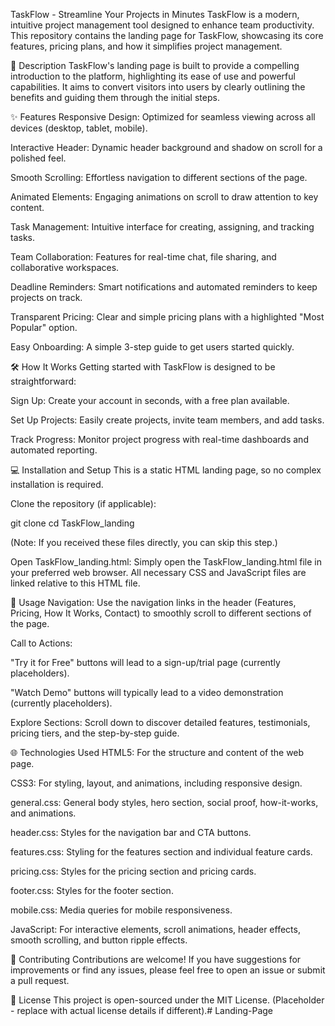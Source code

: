 TaskFlow - Streamline Your Projects in Minutes
TaskFlow is a modern, intuitive project management tool designed to enhance team productivity. This repository contains the landing page for TaskFlow, showcasing its core features, pricing plans, and how it simplifies project management.

🚀 Description
TaskFlow's landing page is built to provide a compelling introduction to the platform, highlighting its ease of use and powerful capabilities. It aims to convert visitors into users by clearly outlining the benefits and guiding them through the initial steps.

✨ Features
Responsive Design: Optimized for seamless viewing across all devices (desktop, tablet, mobile).

Interactive Header: Dynamic header background and shadow on scroll for a polished feel.

Smooth Scrolling: Effortless navigation to different sections of the page.

Animated Elements: Engaging animations on scroll to draw attention to key content.

Task Management: Intuitive interface for creating, assigning, and tracking tasks.

Team Collaboration: Features for real-time chat, file sharing, and collaborative workspaces.

Deadline Reminders: Smart notifications and automated reminders to keep projects on track.

Transparent Pricing: Clear and simple pricing plans with a highlighted "Most Popular" option.

Easy Onboarding: A simple 3-step guide to get users started quickly.

🛠️ How It Works
Getting started with TaskFlow is designed to be straightforward:

Sign Up: Create your account in seconds, with a free plan available.

Set Up Projects: Easily create projects, invite team members, and add tasks.

Track Progress: Monitor project progress with real-time dashboards and automated reporting.

💻 Installation and Setup
This is a static HTML landing page, so no complex installation is required.

Clone the repository (if applicable):

git clone <repository-url>
cd TaskFlow_landing

(Note: If you received these files directly, you can skip this step.)

Open TaskFlow_landing.html:
Simply open the TaskFlow_landing.html file in your preferred web browser. All necessary CSS and JavaScript files are linked relative to this HTML file.

🚀 Usage
Navigation: Use the navigation links in the header (Features, Pricing, How It Works, Contact) to smoothly scroll to different sections of the page.

Call to Actions:

"Try it for Free" buttons will lead to a sign-up/trial page (currently placeholders).

"Watch Demo" buttons will typically lead to a video demonstration (currently placeholders).

Explore Sections: Scroll down to discover detailed features, testimonials, pricing tiers, and the step-by-step guide.

🌐 Technologies Used
HTML5: For the structure and content of the web page.

CSS3: For styling, layout, and animations, including responsive design.

general.css: General body styles, hero section, social proof, how-it-works, and animations.

header.css: Styles for the navigation bar and CTA buttons.

features.css: Styling for the features section and individual feature cards.

pricing.css: Styles for the pricing section and pricing cards.

footer.css: Styles for the footer section.

mobile.css: Media queries for mobile responsiveness.

JavaScript: For interactive elements, scroll animations, header effects, smooth scrolling, and button ripple effects.

🤝 Contributing
Contributions are welcome! If you have suggestions for improvements or find any issues, please feel free to open an issue or submit a pull request.

📄 License
This project is open-sourced under the MIT License. (Placeholder - replace with actual license details if different).# Landing-Page
